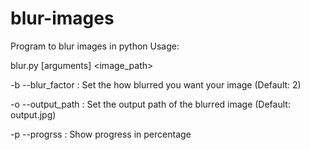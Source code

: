 # blur-images
Program to blur images in python
Usage:

blur.py [arguments] <image_path>

-b --blur_factor : Set the how blurred you want your image (Default: 2)

-o --output_path : Set the output path of the blurred image (Default: output.jpg)

-p --progrss     : Show progress in percentage
